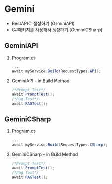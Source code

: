 # Gemini
- RestAPI로 생성하기 (GeminiAPI)
- C#패키지를 사용해서 생성하기 (GeminiCSharp)

## GeminiAPI
1. Program.cs
   ``` C#
   ...
   await myService.Build(RequestTypes.API);
   ```
2. GeminiAPI - in Build Method
   ``` C#
   /*Prompt Test*/
   await PromptTest();
   /*Rag Test*/
   await RAGTest();
   ```
## GeminiCSharp
1. Program.cs
   ``` C#
   ...
   await myService.Build(RequestTypes.CSharp);
   ```
2. GeminiCSharp - in Build Method
   ``` C#
   /*Prompt Test*/
   await PromptTest();
   /*Rag Test*/
   await RAGTest();
   ```

